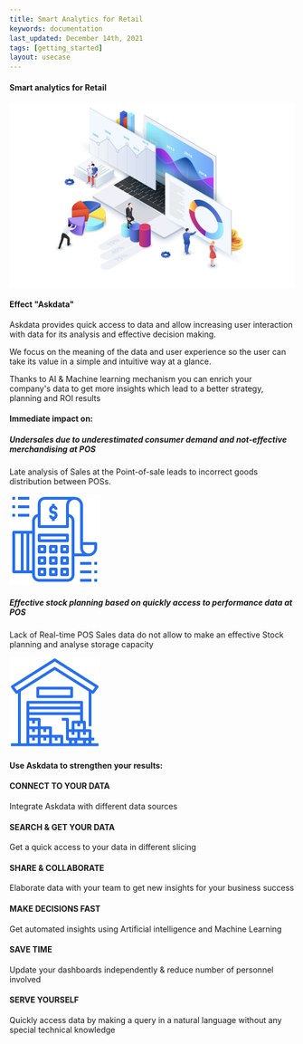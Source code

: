 ```yaml
---
title: Smart Analytics for Retail
keywords: documentation
last_updated: December 14th, 2021
tags: [getting_started]
layout: usecase
---
```


#### Smart analytics for Retail

<img src="/media/use-cases/icons/dashboards.png" class="image-doc p-3">

#### Effect "Askdata" 

Askdata provides quick access to data and allow increasing user interaction with data for its analysis and effective decision making. 

We focus on the meaning of the data and user experience so the user can take its value in a simple and intuitive way at a glance.

Thanks to AI & Machine learning mechanism you can enrich your company's data to get more insights which lead to a  better strategy, planning and ROI results

#### Immediate impact on:

<div class="row">
  <div class="col-sm-6">
    <div class="card">
      <div class="card-body text-center">
        <h5 class="card-title">Undersales due to underestimated consumer demand and not-effective merchandising at POS</h5>
        <p class="card-text">Late analysis of Sales at the Point-of-sale leads to incorrect goods distribution between POSs.</p>
         <img src="/media/use-cases/icons/POS_1.png" class="card-img" alt="Sales Accuracy" style="max-width:160px">
      </div>
    </div>
  </div>
  <div class="col-sm-6">
    <div class="card">
      <div class="card-body text-center">
        <h5 class="card-title">Effective stock planning based on quickly access to performance data at POS</h5>
        <p class="card-text">Lack of Real-time POS Sales data do not allow to make an effective Stock planning and analyse storage capacity</p>
        <img src="/media/use-cases/icons/POS_2.png" class="card-img" alt="Sales Accuracy" style="max-width:160px">
      </div>
    </div>
  </div>
   

#### Use Askdata to strengthen your results:


#### CONNECT TO YOUR DATA

Integrate Askdata with different data sources 

#### SEARCH & GET YOUR DATA

Get a quick access to your data in different slicing 

#### SHARE & COLLABORATE

Elaborate data with your team to get new insights for your business success 

#### MAKE DECISIONS FAST

Get automated insights using Artificial intelligence and Machine Learning

#### SAVE TIME

Update your dashboards independently & reduce number of personnel involved 

#### SERVE YOURSELF

Quickly access data by making a query in a natural language without any special technical knowledge 
